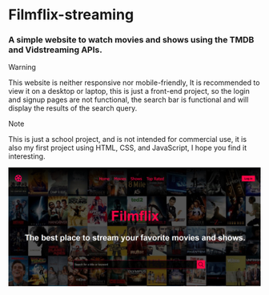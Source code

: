 # Filmflix-streaming
### A simple website to watch movies and shows using the TMDB and Vidstreaming APIs.

> [!WARNING]
> This website is neither responsive nor mobile-friendly, It is recommended to view it on a desktop or laptop, this is just a front-end project, so the login and signup pages are not functional, the search bar is functional and will display the results of the search query.

> [!NOTE]
> This is just a school project, and is not intended for commercial use, it is also my first project using HTML, CSS, and JavaScript, I hope you find it interesting.

![Homw Page.](Filmflix.png)
